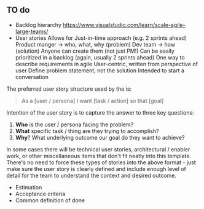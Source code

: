 ## TO do
- Backlog hierarchy https://www.visualstudio.com/learn/scale-agile-large-teams/
- User stories
Allows for Just-in-time approach (e.g. 2 sprints ahead)
Product manger -> who, what, why (problem)
Dev team -> how (solution)
Anyone can create them (not just PM!)
Can be easily prioritized in a backlog (again, usually 2 sprints ahead)
One way to describe requirements in agile
User-centric, written from perspective of user
Define problem statement, not the solution
Intended to start a conversation

The preferred user story structure used by the is:

>As a [user / persona]
>I want [task / action]
>so that [goal]

Intention of the user story is to capture the answer to three key questions:
1. **Who** is the user / persona facing the problem?
2. **What** specific task / thing are they trying to accomplish?
3. **Why**? What underlying outcome our goal do they want to achieve?

In some cases there will be technical user stories, architectural / enabler work, or other miscellaneous items that don't fit neatly into this template.  There's no need to force these types of stories into the above format - just make sure the user story is clearly defined and include enough level of detail for the team to understand the context and desired outcome.
- Estimation
- Acceptance criteria
- Common definition of done
